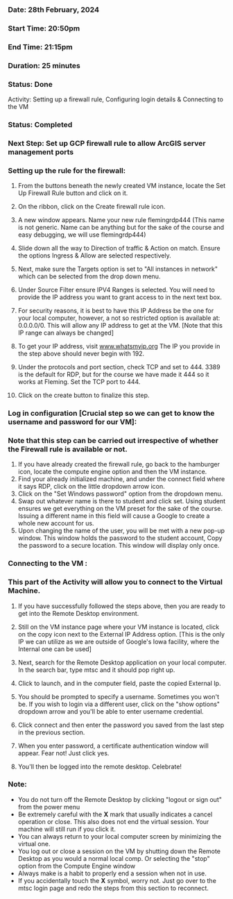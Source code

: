 ### Date: 28th February, 2024 

### Start Time: 20:50pm 

### End Time: 21:15pm 

### Duration: 25 minutes 

### Status: Done 

Activity: Setting up a firewall rule, Configuring login details & Connecting to the VM 

### Status: Completed 

### Next Step:  Set up GCP firewall rule to allow ArcGIS server management ports 

 

### Setting up the rule for the firewall: 

1. From the buttons beneath the newly created VM instance, locate the Set Up Firewall Rule button and click on it. 

2. On the ribbon, click on the Create firewall rule icon. 

3. A new window appears. Name your new rule flemingrdp444 (This name is not generic. Name can be anything but for the sake of the course and easy debugging, we will use flemingrdp444) 

4. Slide down all the way to Direction of traffic & Action on match. Ensure the options Ingress & Allow are selected respectively.  

5. Next, make sure the Targets option is set to "All instances in network" which can be selected from the drop down menu. 

6. Under Source Filter ensure IPV4 Ranges is selected. You will need to provide the IP address you want to grant access to in the next text box. 

7. For security reasons, it is best to have this IP Address be the one for your local computer, however, a not so restricted option is available at: 0.0.0.0/0. This will allow any IP address to get at the VM. [Note that this IP range can always be changed] 

8. To get your IP address, visit www.whatsmyip.org The IP you provide in the step above should never begin with 192. 

9. Under the protocols and port section, check TCP and set to 444. 3389 is the default for RDP, but for the course we have made it 444 so it works at Fleming. Set the TCP port to 444. 

10. Click on the create button to finalize this step. 

 

### Log in configuration [Crucial step so we can get to know the username and password for our VM]: 

### Note that this step can be carried out irrespective of whether the Firewall rule is available or not. 

1. If you have already created the firewall rule, go back to the hamburger icon, locate the compute engine option and then the VM instance. 
2. Find your already initialized machine, and under the connect field where it says RDP, click on the little dropdown arrow icon. 
3. Click on the "Set Windows password" option from the dropdown menu. 
4. Swap out whatever name is there to student and click set. Using student ensures we get everything on the VM preset for the sake of the course. Issuing a different name in this field will cause a Google to create a whole new account for us. 
5. Upon changing the name of the user, you will be met with a new pop-up window. This window holds the password to the student account, Copy the password to a secure location. This window will display only once.  

 

### Connecting to the VM : 

### This part of the Activity will allow you to connect to the Virtual Machine. 

1. If you have successfully followed the steps above, then you are ready to get into the Remote Desktop environment. 

2. Still on the VM instance page where your VM instance is located, click on the copy icon next to the External IP Address option. [This is the only IP we can utilize as we are outside of Google's Iowa facility, where the Internal one can be used] 

3. Next, search for the Remote Desktop application on your local computer. In the search bar, type mtsc and it should pop right up. 

4. Click to launch, and in the computer field, paste the copied External Ip. 

5. You should be prompted to specify a username. Sometimes you won't be. If you wish to login via a different user, click on the "show options" dropdown arrow and you'll be able to enter username credential. 

6. Click connect and then enter the password you saved from the last step in the previous section. 

7. When you enter password, a certificate authentication window will appear. Fear not! Just click yes.  

8. You'll then be logged into the remote desktop. Celebrate! 

### Note: 
- You do not turn off the Remote Desktop by clicking "logout or sign out" from the power menu 
- Be extremely careful with the **X** mark that usually indicates a cancel operation or close. This also does not end the virtual session. Your machine will still run if you click it. 
- You can always return to your local computer screen by minimizing the virtual one. 
- You log out or close a session on the VM by shutting down the Remote Desktop as you would a normal local comp. Or selecting the "stop" option from the Compute Engine window 
- Always make is a habit to properly end a session when not in use. 
- If you accidentally touch the **X** symbol, worry not. Just go over to the mtsc login page and redo the steps from this section to reconnect. 

